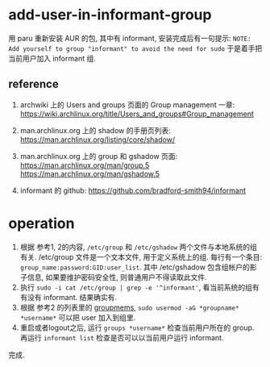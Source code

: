 # add-user-in-informant-group

用 paru 重新安装 AUR 的包, 其中有 informant, 安装完成后有一句提示:
`NOTE: Add yourself to group "informant" to avoid the need for sudo`
于是着手把当前用户加入 informant 组.

## reference

1. archwiki 上的 Users and groups 页面的 Group management 一章:
https://wiki.archlinux.org/title/Users_and_groups#Group_management

2. man.archlinux.org 上的 shadow 的手册页列表:
https://man.archlinux.org/listing/core/shadow/

3. man.archlinux.org 上的 group 和 gshadow 页面:
https://man.archlinux.org/man/group.5
https://man.archlinux.org/man/gshadow.5

4. informant 的 github:
https://github.com/bradford-smith94/informant

# operation
1. 根据 参考1, 2的内容, `/etc/group` 和 `/etc/gshadow` 两个文件与本地系统的组有关.
/etc/group 文件是一个文本文件, 用于定义系统上的组. 每行有一个条目: `group_name:password:GID:user_list`.
其中 /etc/gshadow 包含组帐户的影子信息, 如果要维护密码安全性, 则普通用户不得读取此文件. 
2. 执行 `sudo -i cat /etc/group | grep -e '^informant'`, 看当前系统的组有有没有 informant.
结果确实有.
3. 根据 参考2 的列表里的 [groupmems](https://man.archlinux.org/man/core/shadow/groupmems.8.en), `sudo usermod -aG *groupname* *username*` 可以把 user 加入到组里.
4. 重启或者logout之后, 运行 `groups *username*` 检查当前用户所在的 group. 
再运行 `informant list` 检查是否可以以当前用户运行 informant.

完成.
